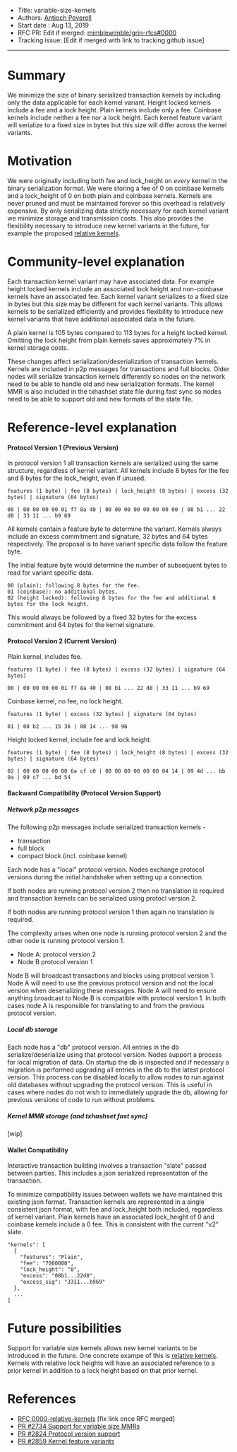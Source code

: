 
- Title: variable-size-kernels
- Authors: [Antioch Peverell](mailto:apeverell@protonmail.com)
- Start date : Aug 13, 2019
- RFC PR: Edit if merged: [mimblewimble/grin-rfcs#0000](https://github.com/mimblewimble/grin-rfcs/pull/0000)
- Tracking issue: [Edit if merged with link to tracking github issue]

---

# Summary
[summary]: #summary

We minimize the size of binary serialized transaction kernels by including only the data applicable for each kernel variant. Height locked kernels include a fee and a lock height. Plain kernels include only a fee. Coinbase kernels include neither a fee nor a lock height. Each kernel feature variant will serialize to a fixed size in bytes but this size will differ across the kernel variants.

# Motivation
[motivation]: #motivation

We were originally including both fee and lock_height on _every_ kernel in the binary serialization format. We were storing a fee of 0 on coinbase kernels and a lock_height of 0 on both plain and coinbase kernels. Kernels are never pruned and must be maintained forever so this overhead is relatively expensive. By only serializing data strictly necessary for each kernel variant we minimize storage and transmission costs. This also provides the flexibility necessary to introduce new kernel variants in the future, for example the proposed [relative kernels][0].

# Community-level explanation
[community-level-explanation]: #community-level-explanation

Each transaction kernel variant may have associated data. For example height locked kernels include an associated lock height and non-coinbase kernels have an associated fee. Each kernel variant serializes to a fixed size in bytes but this size may be different for each kernel variants. This allows kernels to be serialized efficiently and provides flexibility to introduce new kernel variants that have additional associated data in the future.

A plain kernel is 105 bytes compared to 113 bytes for a height locked kernel. Omitting the lock height from plain kernels saves approximately 7% in kernel storage costs.

These changes affect serialization/deserialization of transaction kernels. Kernels are included in p2p messages for transactions and full blocks. Older nodes will serialize transaction kernels differently so nodes on the network need to be able to handle old and new serialization formats. The kernel MMR is also included in the txhashset state file during fast sync so nodes need to be able to support old and new formats of the state file.

# Reference-level explanation
[reference-level-explanation]: #reference-level-explanation

#### Protocol Version 1 (Previous Version)

In protocol version 1 all transaction kernels are serialized using the same structure, regardless of kernel variant. All kernels include 8 bytes for the fee and 8 bytes for the lock_height, even if unused.

```
features (1 byte) | fee (8 bytes) | lock_height (8 bytes) | excess (32 bytes) | signature (64 bytes)

00 | 00 00 00 00 01 f7 8a 40 | 00 00 00 00 00 00 00 00 | 08 b1 ... 22 d8 | 33 11 ... b9 69
```

All kernels contain a feature byte to determine the variant. Kernels always include an excess commitment and signature, 32 bytes and 64 bytes respectively. The proposal is to have variant specific data follow the feature byte.

The initial feature byte would determine the number of subsequent bytes to read for variant specific data.

```
00 (plain): following 8 bytes for the fee.
01 (coinbase): no additional bytes.
02 (height locked): following 8 bytes for the fee and additional 8 bytes for the lock height.
```

This would always be followed by a fixed 32 bytes for the excess commitment and 64 bytes for the kernel signature.

#### Protocol Version 2 (Current Version)

Plain kernel, includes fee.

```
features (1 byte) | fee (8 bytes) | excess (32 bytes) | signature (64 bytes)

00 | 00 00 00 00 01 f7 8a 40 | 08 b1 ... 22 d8 | 33 11 ... b9 69
```

Coinbase kernel, no fee, no lock height.

```
features (1 byte) | excess (32 bytes) | signature (64 bytes)

01 | 08 b2 ... 15 36 | 08 14 ... 98 96
```

Height locked kernel, include fee and lock height.

```
features (1 byte) | fee (8 bytes) | lock_height (8 bytes) | excess (32 bytes) | signature (64 bytes)

02 | 00 00 00 00 00 6a cf c0 | 00 00 00 00 00 00 04 14 | 09 4d ... bb 9a | 09 c7 ... bd 54
```

#### Backward Compatibility (Protocol Version Support)

##### Network p2p messages

The following p2p messages include serialized transaction kernels -

* transaction
* full block
* compact block (incl. coinbase kernel)

Each node has a "local" protocol version. Nodes exchange protocol versions during the initial handshake when setting up a connection.

If both nodes are running protocol version 2 then no translation is required and transaction kernels can be serialized using protocl version 2.

If both nodes are running protocol version 1 then again no translation is required.

The complexity arises when one node is running protocol version 2 and the other node is running protocol version 1.

* Node A: protocol version 2
* Node B protocol version 1

Node B will broadcast transactions and blocks using protocol version 1. Node A will need to use the previous protocol version and not the local version when deserializing these messages. Node A will need to ensure anything broadcast to Node B is compatible with protocol version 1. In both cases node A is responsible for translating to and from the previous protocol version.

##### Local db storage

Each node has a "db" protocol version. All entries in the db serialize/deserialize using that protocol version. Nodes support a process for local migration of data. On startup the db is inspected and if necessary a migration is performed upgrading all entries in the db to the latest protocol version. This process can be disabled locally to allow nodes to run against old databases without upgrading the protocol version. This is useful in cases where nodes do not wish to immediately upgrade the db, allowing for previous versions of code to run without problems.

##### Kernel MMR storage (and txhashset fast sync)

[wip]

#### Wallet Compatibility

Interactive transaction building involves a transaction "slate" passed between parties. This includes a json serialized representation of the transaction.

To minimize compatibility issues between wallets we have maintained this existing json format. Transaction kernels are represented in a single consistent json format, with fee and lock_height both included, regardless of kernel variant. Plain kernels have an associated lock_height of 0 and coinbase kernels include a 0 fee. This is consistent with the current "v2" slate.

```
"kernels": [
  {
	"features": "Plain",
	"fee": "7000000",
	"lock_height": "0",
	"excess": "08b1...22d8",
	"excess_sig": "3311...b969"
  },
  ...
]
```

# Future possibilities
[future-possibilities]: #future-possibilities

Support for variable size kernels allows new kernel variants to be introduced in the future. One concrete exampe of this is [relative kernels][0]. Kernels with relative lock heights will have an associated reference to a prior kernel in addition to a lock height based on that prior kernel.

# References
[references]: #references

* [RFC 0000-relative-kernels][0] [fix link once RFC merged]
* [PR #2734 Support for variable size MMRs][1]
* [PR #2824 Protocol version support][2]
* [PR #2859 Kernel feature variants][3]

[0]: https://github.com/mimblewimble/grin-rfcs/blob/master/text/0000-relative-kernels.md
[1]: https://github.com/mimblewimble/grin/pull/2734
[2]: https://github.com/mimblewimble/grin/pull/2824
[3]: https://github.com/mimblewimble/grin/pull/2859
